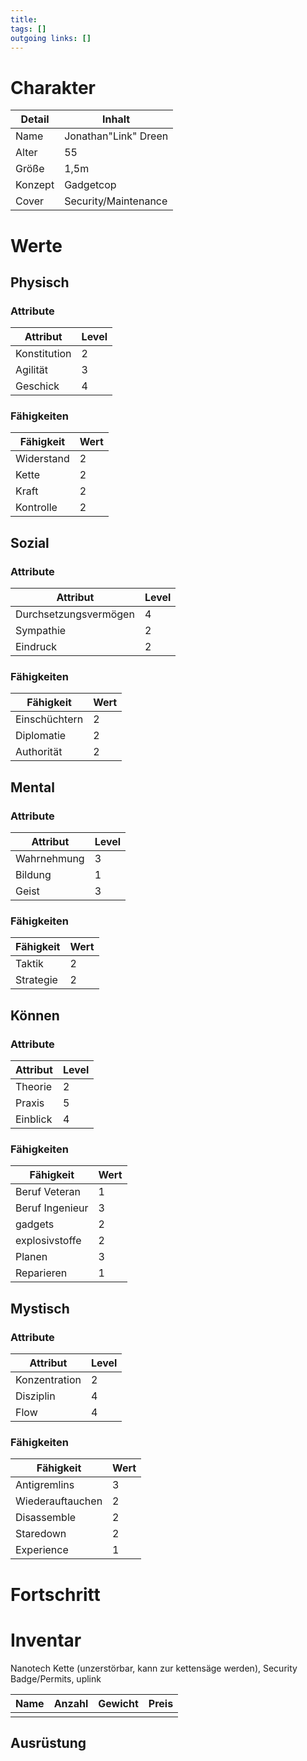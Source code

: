 ```yaml
---
title:   
tags: []
outgoing links: []  
---
```

# Charakter
|Detail|Inhalt|
|-|-|
|Name | Jonathan"Link" Dreen|
|Alter | 55 |
|Größe| 1,5m|
|Konzept|Gadgetcop|
|Cover| Security/Maintenance|

# Werte
## Physisch
### Attribute
|Attribut|Level|
|-|-|
| Konstitution | 2 |
| Agilität | 3 |
| Geschick | 4 |

### Fähigkeiten
|Fähigkeit|Wert|
|-|-|
| Widerstand | 2|
| Kette | 2|
| Kraft | 2|
| Kontrolle | 2|


## Sozial
### Attribute 
|Attribut|Level|
|-|-|
| Durchsetzungsvermögen | 4 |
| Sympathie | 2 |
| Eindruck | 2 |


### Fähigkeiten
|Fähigkeit|Wert|
|-|-|
| Einschüchtern | 2|
| Diplomatie | 2|
| Authorität | 2|



## Mental
### Attribute 
|Attribut|Level|
|-|-|
| Wahrnehmung | 3 |
| Bildung | 1 |
| Geist | 3 |


### Fähigkeiten
|Fähigkeit|Wert|
|-|-|
| Taktik | 2|
| Strategie | 2|


## Können
### Attribute 
|Attribut|Level|
|-|-|
| Theorie | 2 |
| Praxis | 5 |
| Einblick | 4 |


### Fähigkeiten
|Fähigkeit|Wert|
|-|-|
| Beruf Veteran | 1|
| Beruf Ingenieur | 3|
| gadgets | 2|
| explosivstoffe | 2|
| Planen | 3|
| Reparieren | 1|


## Mystisch
### Attribute 
|Attribut|Level|
|-|-|
| Konzentration | 2 |
| Disziplin | 4 |
| Flow | 4 |


### Fähigkeiten
|Fähigkeit|Wert|
|-|-|
| Antigremlins | 3|
| Wiederauftauchen | 2|
| Disassemble | 2|
| Staredown | 2|
| Experience | 1|


# Fortschritt

# Inventar

Nanotech Kette (unzerstörbar, kann zur kettensäge werden), Security Badge/Permits,  uplink

|Name|Anzahl|Gewicht|Preis|
|---|---|---|---|
|||||

## Ausrüstung


